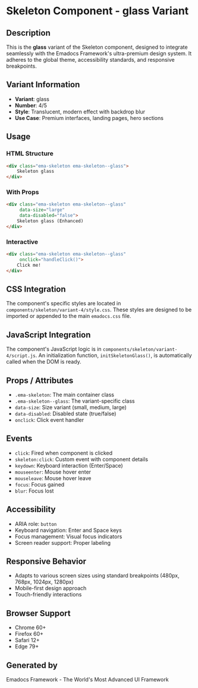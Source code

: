 # Skeleton Component - glass Variant

## Description
This is the **glass** variant of the Skeleton component, designed to integrate seamlessly with the Emadocs Framework's ultra-premium design system. It adheres to the global theme, accessibility standards, and responsive breakpoints.

## Variant Information
- **Variant**: glass
- **Number**: 4/5
- **Style**: Translucent, modern effect with backdrop blur
- **Use Case**: Premium interfaces, landing pages, hero sections

## Usage

### HTML Structure
```html
<div class="ema-skeleton ema-skeleton--glass">
    Skeleton glass
</div>
```

### With Props
```html
<div class="ema-skeleton ema-skeleton--glass" 
     data-size="large" 
     data-disabled="false">
    Skeleton glass (Enhanced)
</div>
```

### Interactive
```html
<div class="ema-skeleton ema-skeleton--glass" 
     onclick="handleClick()">
    Click me!
</div>
```

## CSS Integration
The component's specific styles are located in `components/skeleton/variant-4/style.css`. These styles are designed to be imported or appended to the main `emadocs.css` file.

## JavaScript Integration
The component's JavaScript logic is in `components/skeleton/variant-4/script.js`. An initialization function, `initSkeletonGlass()`, is automatically called when the DOM is ready.

## Props / Attributes
- `.ema-skeleton`: The main container class
- `.ema-skeleton--glass`: The variant-specific class
- `data-size`: Size variant (small, medium, large)
- `data-disabled`: Disabled state (true/false)
- `onclick`: Click event handler

## Events
- `click`: Fired when component is clicked
- `skeleton:click`: Custom event with component details
- `keydown`: Keyboard interaction (Enter/Space)
- `mouseenter`: Mouse hover enter
- `mouseleave`: Mouse hover leave
- `focus`: Focus gained
- `blur`: Focus lost

## Accessibility
- ARIA role: `button`
- Keyboard navigation: Enter and Space keys
- Focus management: Visual focus indicators
- Screen reader support: Proper labeling

## Responsive Behavior
- Adapts to various screen sizes using standard breakpoints (480px, 768px, 1024px, 1280px)
- Mobile-first design approach
- Touch-friendly interactions

## Browser Support
- Chrome 60+
- Firefox 60+
- Safari 12+
- Edge 79+

## Generated by
Emadocs Framework - The World's Most Advanced UI Framework
